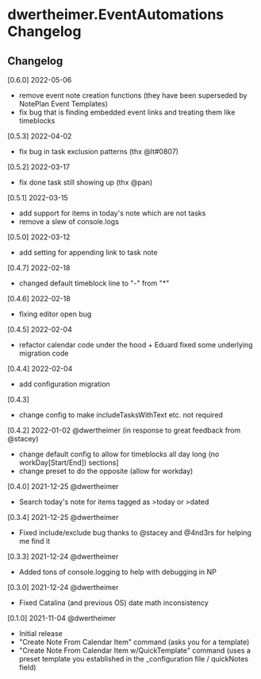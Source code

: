 # dwertheimer.EventAutomations Changelog

## Changelog

[0.6.0] 2022-05-06
- remove event note creation functions (they have been superseded by NotePlan Event Templates)
- fix bug that is finding embedded event links and treating them like timeblocks

[0.5.3] 2022-04-02
- fix bug in task exclusion patterns (thx @lt#0807)

[0.5.2] 2022-03-17
- fix done task still showing up (thx @pan)

[0.5.1] 2022-03-15
- add support for items in today's note which are not tasks
- remove a slew of console.logs

[0.5.0] 2022-03-12
- add setting for appending link to task note

[0.4.7] 2022-02-18
- changed default timeblock line to "-" from "*"

[0.4.6] 2022-02-18
- fixing editor open bug

[0.4.5] 2022-02-04
- refactor calendar code under the hood + Eduard fixed some underlying migration code

[0.4.4] 2022-02-04
- add configuration migration

[0.4.3] 
- change config to make includeTasksWithText etc. not required

[0.4.2] 2022-01-02 @dwertheimer (in response to great feedback from @stacey)
- change default config to allow for timeblocks all day long (no workDay[Start/End]) sections]
- change preset to do the opposite (allow for workday)

[0.4.0] 2021-12-25 @dwertheimer
- Search today's note for items tagged as >today or >dated

[0.3.4] 2021-12-25 @dwertheimer
- Fixed include/exclude bug thanks to @stacey and @4nd3rs for helping me find it

[0.3.3] 2021-12-24 @dwertheimer
- Added tons of console.logging to help with debugging in NP

[0.3.0] 2021-12-24 @dwertheimer
- Fixed Catalina (and previous OS) date math inconsistency

[0.1.0] 2021-11-04 @dwertheimer
- Initial release
- "Create Note From Calendar Item" command (asks you for a template)
- "Create Note From Calendar Item w/QuickTemplate" command (uses a preset template you established in the _configuration file / quickNotes field)